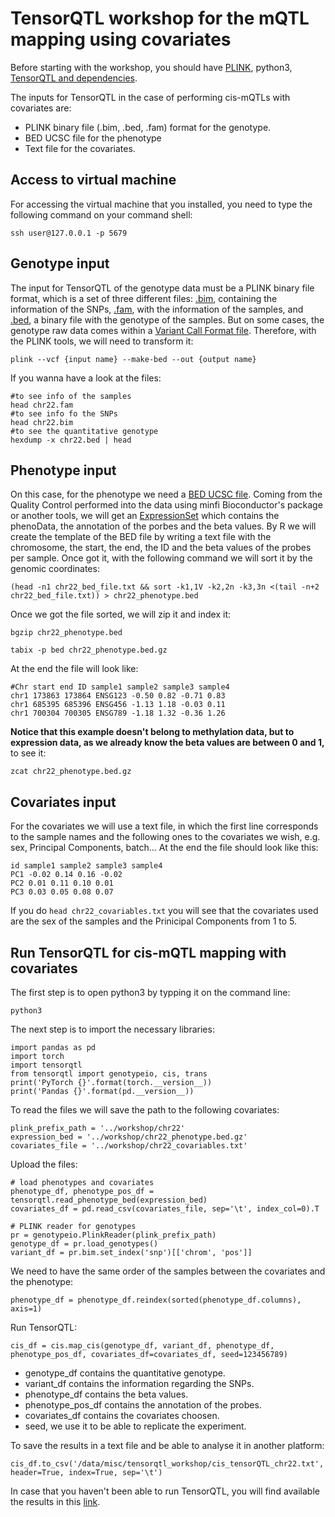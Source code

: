 # TensorQTL workshop for the mQTL mapping using covariates

Before starting with the workshop, you should have [PLINK](https://www.cog-genomics.org/plink/1.9/), python3, [TensorQTL and dependencies](https://github.com/broadinstitute/tensorqtl).

The inputs for TensorQTL in the case of performing cis-mQTLs with covariates are: 
- PLINK binary file (.bim, .bed, .fam) format for the genotype. 
- BED UCSC file for the phenotype 
- Text file for the covariates. 

## Access to virtual machine

For accessing the virtual machine that you installed, you need to type the following command on your command shell:

`ssh user@127.0.0.1 -p 5679`

## Genotype input

The input for TensorQTL of the genotype data must be a PLINK binary file format, which is a set of three different files: [.bim](https://www.cog-genomics.org/plink/1.9/formats#bim), containing the information of the SNPs, [.fam](https://www.cog-genomics.org/plink/1.9/formats#fam), with the information of the samples, and [.bed](https://www.cog-genomics.org/plink/1.9/formats#bed), a binary file with the genotype of the samples. But on some cases, the genotype raw data comes within a [Variant Call Format file](https://samtools.github.io/hts-specs/VCFv4.2.pdf). Therefore, with the PLINK tools, we will need to transform it: 

`plink --vcf {input name} --make-bed --out {output name}`

If you wanna have a look at the files: 
```
#to see info of the samples
head chr22.fam 
#to see info fo the SNPs
head chr22.bim 
#to see the quantitative genotype
hexdump -x chr22.bed | head 
```  

## Phenotype input

On this case, for the phenotype we need a [BED UCSC file](https://genome.ucsc.edu/FAQ/FAQformat.html#format1). Coming from the Quality Control performed into the data using minfi Bioconductor's package or another tools, we will get an [ExpressionSet](https://www.bioconductor.org/packages/release/bioc/vignettes/Biobase/inst/doc/ExpressionSetIntroduction.pdf) which contains the phenoData, the annotation of the porbes and the beta values. By R we will create the template of the BED file by writing a text file with the chromosome, the start, the end, the ID and the beta values of the probes per sample. Once got it, with the following command we will sort it by the genomic coordinates: 

`(head -n1 chr22_bed_file.txt && sort -k1,1V -k2,2n -k3,3n <(tail -n+2 chr22_bed_file.txt)) > chr22_phenotype.bed`

Once we got the file sorted, we will zip it and index it:

```
bgzip chr22_phenotype.bed

tabix -p bed chr22_phenotype.bed.gz
```

At the end the file will look like: 

```
#Chr start end ID sample1 sample2 sample3 sample4 
chr1 173863 173864 ENSG123 -0.50 0.82 -0.71 0.83
chr1 685395 685396 ENSG456 -1.13 1.18 -0.03 0.11
chr1 700304 700305 ENSG789 -1.18 1.32 -0.36 1.26
```
**Notice that this example doesn't belong to methylation data, but to expression data, as we already know the beta values are between 0 and 1,** to see it: 

`zcat chr22_phenotype.bed.gz`

## Covariates input

For the covariates we will use a text file, in which the first line corresponds to the sample names and the following ones to the covariates we wish, e.g. sex, Principal Components, batch... At the end the file should look like this: 

```
id sample1 sample2 sample3 sample4
PC1 -0.02 0.14 0.16 -0.02
PC2 0.01 0.11 0.10 0.01
PC3 0.03 0.05 0.08 0.07
```
If you do `head chr22_covariables.txt` you will see that the covariates used are the sex of the samples and the Prinicipal Components from 1 to 5. 

## Run TensorQTL for cis-mQTL mapping with covariates

The first step is to open python3 by typping it on the command line: 

`python3` 

The next step is to import the necessary libraries: 

```
import pandas as pd
import torch
import tensorqtl
from tensorqtl import genotypeio, cis, trans
print('PyTorch {}'.format(torch.__version__))
print('Pandas {}'.format(pd.__version__))
```

To read the files we will save the path to the following covariates: 

```
plink_prefix_path = '../workshop/chr22'
expression_bed = '../workshop/chr22_phenotype.bed.gz'
covariates_file = '../workshop/chr22_covariables.txt'
```

Upload the files: 

```
# load phenotypes and covariates
phenotype_df, phenotype_pos_df = tensorqtl.read_phenotype_bed(expression_bed)
covariates_df = pd.read_csv(covariates_file, sep='\t', index_col=0).T

# PLINK reader for genotypes
pr = genotypeio.PlinkReader(plink_prefix_path)
genotype_df = pr.load_genotypes()
variant_df = pr.bim.set_index('snp')[['chrom', 'pos']]
```

We need to have the same order of the samples between the covariates and the phenotype: 

`phenotype_df = phenotype_df.reindex(sorted(phenotype_df.columns), axis=1)`

Run TensorQTL: 

`cis_df = cis.map_cis(genotype_df, variant_df, phenotype_df, phenotype_pos_df, covariates_df=covariates_df, seed=123456789)`

- genotype_df contains the quantitative genotype.
- variant_df contains the information regarding the SNPs. 
- phenotype_df contains the beta values. 
- phenotype_pos_df contains the annotation of the probes. 
- covariates_df contains the covariates choosen. 
- seed, we use it to be able to replicate the experiment. 

To save the results in a text file and be able to analyse it in another platform: 

`cis_df.to_csv('/data/misc/tensorqtl_workshop/cis_tensorQTL_chr22.txt', header=True, index=True, sep='\t')`

In case that you haven't been able to run TensorQTL, you will find available the results in this [link](https://ehubox.ehu.eus/s/WNFxR97nzsNELoo). 
